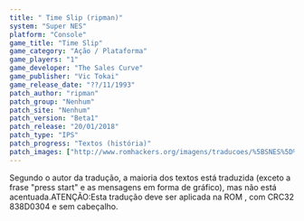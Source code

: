 ```yaml
---
title: " Time Slip (ripman)"
system: "Super NES"
platform: "Console"
game_title: "Time Slip"
game_category: "Ação / Plataforma"
game_players: "1"
game_developer: "The Sales Curve"
game_publisher: "Vic Tokai"
game_release_date: "??/11/1993"
patch_author: "ripman"
patch_group: "Nenhum"
patch_site: "Nenhum"
patch_version: "Beta1"
patch_release: "20/01/2018"
patch_type: "IPS"
patch_progress: "Textos (história)"
patch_images: ["http://www.romhackers.org/imagens/traducoes/%5BSNES%5D%20TimeSlip%20-%20ripman%20-%201.png","http://www.romhackers.org/imagens/traducoes/%5BSNES%5D%20TimeSlip%20-%20ripman%20-%202.png","http://www.romhackers.org/imagens/traducoes/%5BSNES%5D%20TimeSlip%20-%20ripman%20-%203.png"]
---
```

Segundo o autor da tradução, a maioria dos textos está traduzida (exceto a frase "press start" e as mensagens em forma de gráfico), mas não está acentuada.ATENÇÃO:Esta tradução deve ser aplicada na ROM , com CRC32 838D0304 e sem cabeçalho.